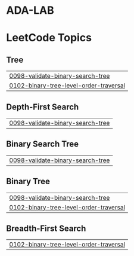 # ADA-LAB
<!---LeetCode Topics Start-->
# LeetCode Topics
## Tree
|  |
| ------- |
| [0098-validate-binary-search-tree](https://github.com/KanishkaSharma18/ADA-LAB/tree/master/0098-validate-binary-search-tree) |
| [0102-binary-tree-level-order-traversal](https://github.com/KanishkaSharma18/ADA-LAB/tree/master/0102-binary-tree-level-order-traversal) |
## Depth-First Search
|  |
| ------- |
| [0098-validate-binary-search-tree](https://github.com/KanishkaSharma18/ADA-LAB/tree/master/0098-validate-binary-search-tree) |
## Binary Search Tree
|  |
| ------- |
| [0098-validate-binary-search-tree](https://github.com/KanishkaSharma18/ADA-LAB/tree/master/0098-validate-binary-search-tree) |
## Binary Tree
|  |
| ------- |
| [0098-validate-binary-search-tree](https://github.com/KanishkaSharma18/ADA-LAB/tree/master/0098-validate-binary-search-tree) |
| [0102-binary-tree-level-order-traversal](https://github.com/KanishkaSharma18/ADA-LAB/tree/master/0102-binary-tree-level-order-traversal) |
## Breadth-First Search
|  |
| ------- |
| [0102-binary-tree-level-order-traversal](https://github.com/KanishkaSharma18/ADA-LAB/tree/master/0102-binary-tree-level-order-traversal) |
<!---LeetCode Topics End-->